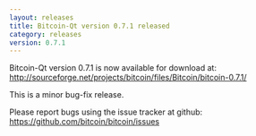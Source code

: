 ```yaml
---
layout: releases
title: Bitcoin-Qt version 0.7.1 released
category: releases
version: 0.7.1
---
```

Bitcoin-Qt version 0.7.1 is now available for download at:
<http://sourceforge.net/projects/bitcoin/files/Bitcoin/bitcoin-0.7.1/>

This is a minor bug-fix release.

Please report bugs using the issue tracker at github:
<https://github.com/bitcoin/bitcoin/issues>

